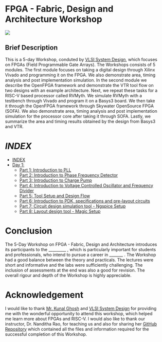 # FPGA - Fabric, Design and Architecture Workshop

![](https://www.vlsisystemdesign.com/wp-content/uploads/2021/09/FPGA%20banner-2048x1024.png)

## Brief Description
This is a 5-day Workshop, conduted by [VLSI System Design](https://www.vlsisystemdesign.com/), which focuses on FPGAs (Field Programmable Gate Arrays). The Workshops consists of 5 modules. The first module focuses on taking a digital design through Xilinx Vivado and programming it on the FPGA. We also demonstrate area, timing analysis and post implementation simulation. In the second module we describe the OpenFPGA framework and demonstrate the VTR tool flow on two designs with an example architecture. Next, we repeat these tasks for a RISC-V based processor called RVMyth. We simulate RVMyth with a testbench through Vivado and program it on a Basys3 board. We then take it through the OpenFPGA framework through Skywater OpenSource FPGA (SOFA). We also demonstrate area, timing analysis and post implementation simulation for the processor core after taking it through SOFA. Lastly, we summarize the area and timing results obtained by the design from Basys3 and VTR.


# *INDEX*
- [INDEX](https://github.com/ASP-hellofriend/FPGA---Fabric-Design-and-Architecture-Workshop/blob/main/README.md#index)
- [Day 1: ](https://github.com/ASP-hellofriend/FPGA---Fabric-Design-and-Architecture-Workshop/blob/main/README.md#)
    - [Part 1: Introduction to PLL](https://github.com/ASP-hellofriend/-sky130PLLdesignWorkshop/edit/main/README.md#part-1-introduction-to-pll)
    - [Part 2: Introduction to Phase Frequency Detector](https://github.com/ASP-hellofriend/-sky130PLLdesignWorkshop/edit/main/README.md#part-2-introduction-to-phase-frequency-detector)
    - [Part 3: Introduction to Charge Pump](https://github.com/ASP-hellofriend/-sky130PLLdesignWorkshop/edit/main/README.md#part-3-introduction-to-charge-pump)
    - [Part 4: Introduction to Voltage Controlled Oscillator and Frequency Divider](https://github.com/ASP-hellofriend/-sky130PLLdesignWorkshop/edit/main/README.md#part-4-introduction-to-voltage-controlled-oscillator-and-frequency-divider)
    - [Part 5: Tool Setup and Design Flow](https://github.com/ASP-hellofriend/-sky130PLLdesignWorkshop/edit/main/README.md#part-5-tool-setup-and-design-flow)
    - [Part 6: Introduction to PDK, specifications and pre-layout circuits](https://github.com/ASP-hellofriend/-sky130PLLdesignWorkshop/edit/main/README.md#part-6-introduction-to-pdk-specifications-and-pre-layout-circuits)
    - [Part 7: Circuit design simulation tool - Ngspice Setup](https://github.com/ASP-hellofriend/-sky130PLLdesignWorkshop/edit/main/README.md#part-7-circuit-design-simulation-tool---ngspice-setup)
    - [Part 8: Layout design tool - Magic Setup](https://github.com/ASP-hellofriend/-sky130PLLdesignWorkshop/edit/main/README.md#part-8-layout-design-tool---magic-setup)

# Conclusion

The 5-Day Workshop on FPGA - Fabric, Design and Architecture introduces its participants to the _________ , which is particularly important for students and professionals, who intend to pursue a career in _______ . The Workshop had a good balance between the theory and practicals. The lectures were short and informative and the labs were sufficiently challenging. The inclusion of assessments at the end was also a good for revision. The overall rigour and depth of the Workshop is highly appreciable.


# Acknowledgement

I would like to thank [Mr. Kunal Ghosh](https://www.linkedin.com/in/kunal-ghosh-vlsisystemdesign-com-28084836/) and [VLSI System Design](https://www.vlsisystemdesign.com/) for providing me with the wonderful opportunity to attend this workshop, which helped me learn more about FPGAs and RISC-V.
I would also like to thank our instructor, Dr. Nanditha Rao, for teaching us and also for sharing her [GitHub Repository](https://github.com/nandithaec/fpga_workshop_collaterals) which contained all the files and information required for the successful completion of this Workshop.
